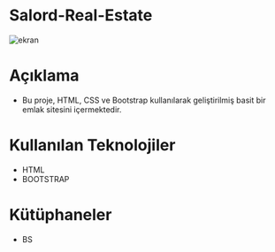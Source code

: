 # Salord-Real-Estate
![ekran](https://github.com/rumeysabaysal/Salord-Real-Estate/assets/147662934/99655069-3978-4e3e-bec9-32ee11d2d3eb)


# Açıklama

- Bu proje, HTML, CSS ve Bootstrap kullanılarak geliştirilmiş basit bir emlak sitesini içermektedir.

# Kullanılan Teknolojiler

- HTML
- BOOTSTRAP

# Kütüphaneler

- BS
